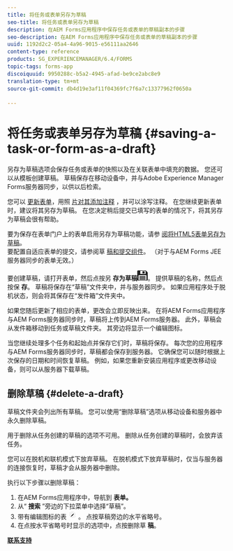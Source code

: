 ```yaml
---
title: 将任务或表单另存为草稿
seo-title: 将任务或表单另存为草稿
description: 在AEM Forms应用程序中保存任务或表单的草稿副本的步骤
seo-description: 在AEM Forms应用程序中保存任务或表单的草稿副本的步骤
uuid: 1192d2c2-05a4-4a96-9015-e56111aa2646
content-type: reference
products: SG_EXPERIENCEMANAGER/6.4/FORMS
topic-tags: forms-app
discoiquuid: 9950288c-b5a2-4945-afad-be9ce2abc8e9
translation-type: tm+mt
source-git-commit: db4d19e3af11f04369fc7f6a7c13377962f0650a

---
```



# 将任务或表单另存为草稿 {#saving-a-task-or-form-as-a-draft}

另存为草稿选项会保存任务或表单的快照以及在关联表单中填充的数据。 您还可以从模板创建草稿。 草稿保存在移动设备中，并与Adobe Experience Manager Forms服务器同步，以供以后检索。

您可以 [更新表单](/help/forms/using/working-with-form.md)，用照 [片对其添加注释](/help/forms/using/add-attachments.md) ，并可以涂写注释。 在您继续更新表单时，建议将其另存为草稿。 在您决定稍后提交已填写的表单的情况下，将其另存为草稿会很有帮助。

要为保存在表单门户上的表单启用另存为草稿功能，请参 [阅将HTML5表单另存为草稿](/help/forms/using/saving-html5-form-draft.md)。\
要配置自适应表单的提交，请参阅草 [稿和提交组件](/help/forms/using/draft-submission-component.md)。 （对于与AEM Forms JEE服务器同步的表单无效。）

要创建草稿，请打开表单，然后点按另 **存为草稿**![另存为草稿](assets/save-as-draft.png)。 提供草稿的名称，然后点按保 **存**。 草稿将保存在“草稿”文件夹中，并与服务器同步。 如果应用程序处于脱机状态，则会将其保存在“发件箱”文件夹中。

如果您随后更新了相应的表单，更改会立即反映出来。 在将AEM Forms应用程序与AEM Forms服务器同步时，草稿将上传到AEM Forms服务器。 此外，草稿会从发件箱移动到任务或草稿文件夹。 其旁边将显示一个编辑图标。

当您继续处理多个任务和起始点并保存它们时，草稿将保存。 每次您的应用程序与AEM Forms服务器同步时，草稿都会保存到服务器。 它确保您可以随时根据上次保存的日期和时间恢复草稿。 例如，如果您重新安装应用程序或更改移动设备，则可以从服务器下载草稿。

## 删除草稿 {#delete-a-draft}

草稿文件夹会列出所有草稿。 您可以使用“删除草稿”选项从移动设备和服务器中永久删除草稿。

用于删除从任务创建的草稿的选项不可用。 删除从任务创建的草稿时，会放弃该任务。

您可以在脱机和联机模式下放弃草稿。 在脱机模式下放弃草稿时，仅当与服务器的连接恢复时，草稿才会从服务器中删除。

执行以下步骤以删除草稿：

1. 在AEM Forms应用程序中，导航到 **表单。**
1. 从“ **搜索** ”旁边的下拉菜单中选择“草稿”。
1. 带有编辑图标的表 ![单edit-draft-app表示草稿](assets/edit-draft-app.png) 。 点按草稿旁边的水平省略号。
1. 在点按水平省略号时显示的选项中，点按删除草 **稿**。

**[联系支持](https://www.adobe.com/account/sign-in.supportportal.html)**
